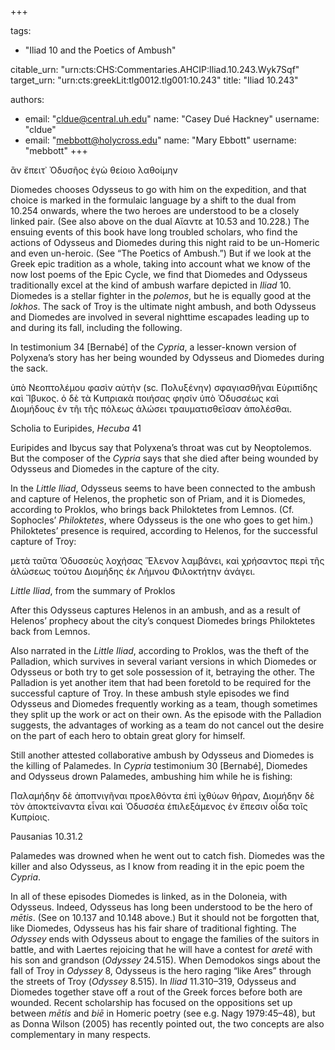 +++

tags:
- "Iliad 10 and the Poetics of Ambush"

citable_urn: "urn:cts:CHS:Commentaries.AHCIP:Iliad.10.243.Wyk7Sqf"
target_urn: "urn:cts:greekLit:tlg0012.tlg001:10.243"
title: "Iliad 10.243"

authors:
- email: "cldue@central.uh.edu"
  name: "Casey Dué Hackney"
  username: "cldue"
- email: "mebbott@holycross.edu"
  name: "Mary Ebbott"
  username: "mebbott"
+++

<p>ἂν ἔπειτ᾽ Ὀδυσῆος ἐγὼ θείοιο λαθοίμην</p><p>Diomedes chooses Odysseus to go with him on the expedition, and that choice is marked in the formulaic language by a shift to the dual from 10.254 onwards, where the two heroes are understood to be a closely linked pair. (See also above on the dual Αἴαντε at 10.53 and 10.228.) The ensuing events of this book have long troubled scholars, who find the actions of Odysseus and Diomedes during this night raid to be un-Homeric and even un-heroic. (See “The Poetics of Ambush.”) But if we look at the Greek epic tradition as a whole, taking into account what we know of the now lost poems of the Epic Cycle, we find that Diomedes and Odysseus traditionally excel at the kind of ambush warfare depicted in <em>Iliad</em> 10. Diomedes is a stellar fighter in the <em>polemos</em>, but he is equally good at the <em>lokhos</em>. The sack of Troy is the ultimate night ambush, and both Odysseus and Diomedes are involved in several nighttime escapades leading up to and during its fall, including the following.</p><p>In testimonium 34 [Bernabé] of the <em>Cypria</em>, a lesser-known version of Polyxena’s story has her being wounded by Odysseus and Diomedes during the sack.</p><p>ὑπὸ Νεοπτολέμου φασὶν αὐτὴν (sc<em>.</em> Πολυξένην) σφαγιασθῆναι Εὐριπίδης καὶ Ἴβυκος. ὁ δὲ τὰ Κυπριακὰ ποιήσας φησίν ὑπὸ Ὀδυσσέως καὶ Διομήδους ἐν τῆι τῆς πόλεως ἁλώσει τραυματισθεῖσαν ἀπολέσθαι.</p><p>Scholia to Euripides, <em>Hecuba</em> 41</p><p>Euripides and Ibycus say that Polyxena’s throat was cut by Neoptolemos. But the composer of the <em>Cypria</em> says that she died after being wounded by Odysseus and Diomedes in the capture of the city.</p><p>In the <em>Little Iliad</em>, Odysseus seems to have been connected to the ambush and capture of Helenos, the prophetic son of Priam, and it is Diomedes, according to Proklos, who brings back Philoktetes from Lemnos. (Cf. Sophocles’ <em>Philoktetes</em>, where Odysseus is the one who goes to get him.) Philoktetes’ presence is required, according to Helenos, for the successful capture of Troy:</p><p>μετὰ ταῦτα Ὀδυσσεὺς λοχήσας Ἕλενον λαμβάνει, καὶ χρήσαντος περὶ τῆς ἁλώσεως τούτου Διομήδης ἐκ Λήμνου Φιλοκτήτην ἀνάγει.</p><p><em>Little Iliad</em>, from the summary of Proklos</p><p>After this Odysseus captures Helenos in an ambush, and as a result of Helenos’ prophecy about the city’s conquest Diomedes brings Philoktetes back from Lemnos.</p><p>Also narrated in the <em>Little Iliad</em>, according to Proklos, was the theft of the Palladion, which survives in several variant versions in which Diomedes or Odysseus or both try to get sole possession of it, betraying the other. The Palladion is yet another item that had been foretold to be required for the successful capture of Troy. In these ambush style episodes we find Odysseus and Diomedes frequently working as a team, though sometimes they split up the work or act on their own. As the episode with the Palladion suggests, the advantages of working as a team do not cancel out the desire on the part of each hero to obtain great glory for himself.</p><p>Still another attested collaborative ambush by Odysseus and Diomedes is the killing of Palamedes. In <em>Cypria</em> testimonium 30 [Bernabé], Diomedes and Odysseus drown Palamedes, ambushing him while he is fishing:</p><p>Παλαμήδην δὲ ἀποπνιγῆναι προελθόντα ἐπὶ ἰχθύων θήραν, Διομήδην δὲ τὸν ἀποκτείναντα εἶναι καὶ Ὀδυσσέα ἐπιλεξάμενος ἐν ἔπεσιν οἶδα τοῖς Κυπρίοις.</p><p>Pausanias 10.31.2</p><p>Palamedes was drowned when he went out to catch fish. Diomedes was the killer and also Odysseus, as I know from reading it in the epic poem the <em>Cypria</em>.</p><p>In all of these episodes Diomedes is linked, as in the Doloneia, with Odysseus. Indeed, Odysseus has long been understood to be the hero of <em>mētis</em>. (See on 10.137 and 10.148 above.) But it should not be forgotten that, like Diomedes, Odysseus has his fair share of traditional fighting. The <em>Odyssey</em> ends with Odysseus about to engage the families of the suitors in battle, and with Laertes rejoicing that he will have a contest for <em>aretē</em> with his son and grandson (<em>Odyssey</em> 24.515). When Demodokos sings about the fall of Troy in <em>Odyssey</em> 8, Odysseus is the hero raging “like Ares” through the streets of Troy (<em>Odyssey</em> 8.515). In <em>Iliad</em> 11.310–319, Odysseus and Diomedes together stave off a rout of the Greek forces before both are wounded. Recent scholarship has focused on the oppositions set up between <em>mētis</em> and <em>biē</em> in Homeric poetry (see e.g. Nagy 1979:45–48), but as Donna Wilson (2005) has recently pointed out, the two concepts are also complementary in many respects.  </p>